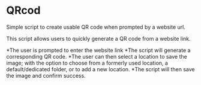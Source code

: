# QRcod
Simple script to create usable QR code when prompted by a website url.

This script allows users to quickly generate a QR code from a website link. 

*The user is prompted to enter the website link 
*The script will generate a corresponding QR code. 
*The user can then select a location to save the image; with the option to choose from a formerly used location, a default/dedicated folder, or to add a new location. *The script will then save the image and confirm success.
